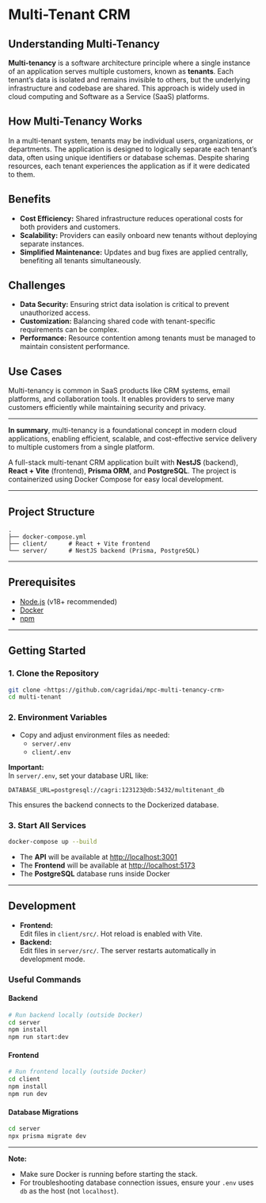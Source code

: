 # Multi-Tenant CRM

## Understanding Multi-Tenancy

**Multi-tenancy** is a software architecture principle where a single instance of an application serves multiple customers, known as **tenants**. Each tenant’s data is isolated and remains invisible to others, but the underlying infrastructure and codebase are shared. This approach is widely used in cloud computing and Software as a Service (SaaS) platforms.

## How Multi-Tenancy Works

In a multi-tenant system, tenants may be individual users, organizations, or departments. The application is designed to logically separate each tenant’s data, often using unique identifiers or database schemas. Despite sharing resources, each tenant experiences the application as if it were dedicated to them.

## Benefits

- **Cost Efficiency:** Shared infrastructure reduces operational costs for both providers and customers.
- **Scalability:** Providers can easily onboard new tenants without deploying separate instances.
- **Simplified Maintenance:** Updates and bug fixes are applied centrally, benefiting all tenants simultaneously.

## Challenges

- **Data Security:** Ensuring strict data isolation is critical to prevent unauthorized access.
- **Customization:** Balancing shared code with tenant-specific requirements can be complex.
- **Performance:** Resource contention among tenants must be managed to maintain consistent performance.

## Use Cases

Multi-tenancy is common in SaaS products like CRM systems, email platforms, and collaboration tools. It enables providers to serve many customers efficiently while maintaining security and privacy.

---

**In summary**, multi-tenancy is a foundational concept in modern cloud applications, enabling efficient, scalable, and cost-effective service delivery to multiple customers from a single platform.

A full-stack multi-tenant CRM application built with **NestJS** (backend), **React + Vite** (frontend), **Prisma ORM**, and **PostgreSQL**. The project is containerized using Docker Compose for easy local development.

---

## Project Structure

```
.
├── docker-compose.yml
├── client/      # React + Vite frontend
└── server/      # NestJS backend (Prisma, PostgreSQL)
```

---

## Prerequisites

- [Node.js](https://nodejs.org/) (v18+ recommended)
- [Docker](https://www.docker.com/)
- [npm](https://www.npmjs.com/)

---

## Getting Started

### 1. Clone the Repository

```sh
git clone <https://github.com/cagridai/mpc-multi-tenancy-crm>
cd multi-tenant
```

### 2. Environment Variables

- Copy and adjust environment files as needed:
  - `server/.env`
  - `client/.env`

**Important:**  
In `server/.env`, set your database URL like:

```
DATABASE_URL=postgresql://cagri:123123@db:5432/multitenant_db
```

This ensures the backend connects to the Dockerized database.

### 3. Start All Services

```sh
docker-compose up --build
```

- The **API** will be available at [http://localhost:3001](http://localhost:3001)
- The **Frontend** will be available at [http://localhost:5173](http://localhost:5173)
- The **PostgreSQL** database runs inside Docker

---

## Development

- **Frontend:**  
  Edit files in `client/src/`. Hot reload is enabled with Vite.
- **Backend:**  
  Edit files in `server/src/`. The server restarts automatically in development mode.

### Useful Commands

#### Backend

```sh
# Run backend locally (outside Docker)
cd server
npm install
npm run start:dev
```

#### Frontend

```sh
# Run frontend locally (outside Docker)
cd client
npm install
npm run dev
```

#### Database Migrations

```sh
cd server
npx prisma migrate dev
```

---

**Note:**  

- Make sure Docker is running before starting the stack.
- For troubleshooting database connection issues, ensure your `.env` uses `db` as the host (not `localhost`).
